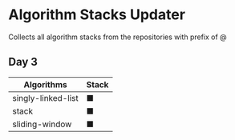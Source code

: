 
# Algorithm Stacks Updater

Collects all algorithm stacks from the repositories with prefix of @

## Day 3
| Algorithms | Stack |
|-----------|-------|
| singly-linked-list | ■ |
| stack | ■ |
| sliding-window | ■ |

